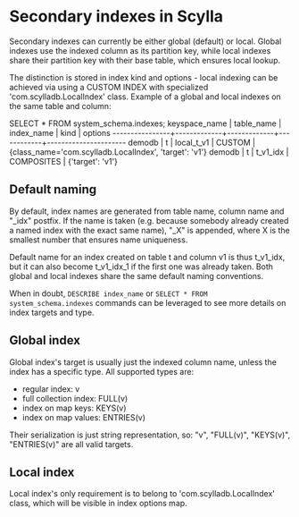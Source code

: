 # Secondary indexes in Scylla
Secondary indexes can currently be either global (default) or local. Global indexes use the indexed column as its partition key, while local indexes share their partition key with their base table, which ensures local lookup.

The distinction is stored in index kind and options - local indexing can be achieved via using a CUSTOM INDEX with specialized 'com.scylladb.LocalIndex' class.
Example of a global and local indexes on the same table and column:

SELECT * FROM system\_schema.indexes;
 keyspace\_name | table\_name | index\_name |       kind | options
----------------+-------------+-------------+------------+----------------------
        demodb  |           t |  local_t_v1 |     CUSTOM | {class_name='com.scylladb.LocalIndex', 'target': 'v1'}
        demodb  |           t |    t_v1_idx | COMPOSITES | {'target': 'v1'}


## Default naming

By default, index names are generated from table name, column name and "_idx" postfix. If the name is taken (e.g. because somebody already created a named index with the exact same name),
"_X" is appended, where X is the smallest number that ensures name uniqueness.

Default name for an index created on table t and column v1 is thus t\_v1\_idx, but it can also become t\_v1\_idx\_1 if the first one was already taken.
Both global and local indexes share the same default naming conventions.

When in doubt, `DESCRIBE index_name` or `SELECT * FROM system_schema.indexes` commands can be leveraged to see more details on index targets and type.

## Global index

Global index's target is usually just the indexed column name, unless the index has a specific type. All supported types are:
 - regular index: v
 - full collection index: FULL(v)
 - index on map keys: KEYS(v)
 - index on map values: ENTRIES(v)

Their serialization is just string representation, so:
"v", "FULL(v)", "KEYS(v)", "ENTRIES(v)" are all valid targets.

## Local index

Local index's only requirement is to belong to 'com.scylladb.LocalIndex' class, which will be visible in index options map.

